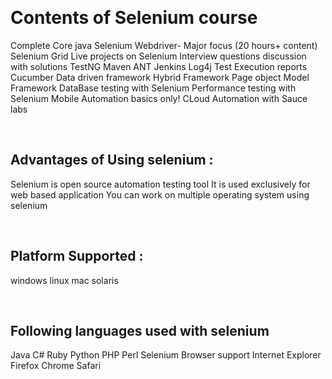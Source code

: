 ​

# Contents of Selenium course
Complete Core java
Selenium Webdriver- Major focus (20 hours+ content)
Selenium Grid
Live projects on Selenium 
Interview questions discussion with solutions
TestNG
Maven
ANT
Jenkins
Log4j
Test Execution reports
Cucumber
Data driven framework
Hybrid Framework
Page object Model Framework
DataBase testing with Selenium
Performance testing with Selenium
Mobile Automation basics only!
CLoud Automation with Sauce labs


​
## Advantages of Using selenium :
Selenium is open source automation testing tool
It is used exclusively for web based application
You can work on multiple operating system using selenium

​
## Platform Supported :
windows
linux
mac
solaris

​
## Following languages used with selenium
Java
C#
Ruby
Python
PHP Perl
Selenium Browser support
Internet Explorer
Firefox
Chrome
Safari

